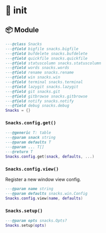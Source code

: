 # 🍿 init

<!-- docgen -->

## 📦 Module

```lua
---@class Snacks
---@field bigfile snacks.bigfile
---@field bufdelete snacks.bufdelete
---@field quickfile snacks.quickfile
---@field statuscolumn snacks.statuscolumn
---@field words snacks.words
---@field rename snacks.rename
---@field win snacks.win
---@field terminal snacks.terminal
---@field lazygit snacks.lazygit
---@field git snacks.git
---@field gitbrowse snacks.gitbrowse
---@field notify snacks.notify
---@field debug snacks.debug
Snacks = {}
```

### `Snacks.config.get()`

```lua
---@generic T: table
---@param snack string
---@param defaults T
---@param ... T[]
---@return T
Snacks.config.get(snack, defaults, ...)
```

### `Snacks.config.view()`

Register a new window view config.

```lua
---@param name string
---@param defaults snacks.win.Config
Snacks.config.view(name, defaults)
```

### `Snacks.setup()`

```lua
---@param opts snacks.Opts?
Snacks.setup(opts)
```
